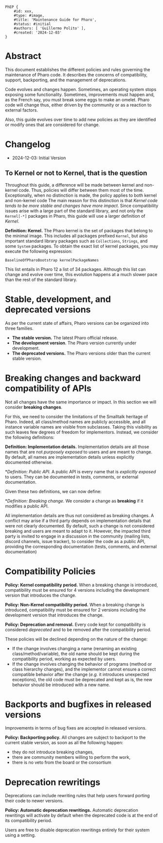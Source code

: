 ```
PhEP {
	#id: xxx,
	#type: #image,
	#title: 'Maintenance Guide for Pharo',
	#status: #initial
	#authors: [ 'Guillermo Polito' ],
	#created: '2024-12-03'
}
```

# Abstract 

This document establishes the different policies and rules governing the maintenance of Pharo code.
It describes the concerns of compatibility, support, backporting, and the management of deprecations.

Code evolves and changes happen.
Sometimes, an operating system stops exposing some functionality.
Sometimes, improvements must happen and, as the French say, you must break some eggs to make an omelet.
Pharo code will change thus, either driven by the community or as a reaction to external factors.

Also, this guide evolves over time to add new policies as they are identified or modify ones that are considered for change.

# Changelog

- 2024-12-03: Initial Version


## To Kernel or not to Kernel, that is the question

Throughout this guide, a difference will be made between kernel and non-kernel code.
Thus, policies will differ between them most of the time.
Exceptionally, when no distinction is made, the policy applies to both kernel and non-kernel code
The main reason for this distinction is that _Kernel code tends to be more stable and changes have more impact_.
Since compatibility issues arise with a large part of the standard library, and not only the `Kernel[-*]` packages in Pharo, this guide will use a larger definition of _Kernel_.

**Definition: Kernel.** The Pharo kernel is the set of packages that belong to the minimal image.
This includes all packages prefixed `Kernel`, but also important standard library packages such as `Collections`, `Strings`, and some `System` packages.
To obtain the exact list of kernel packages, you may execute the following expression:

```smalltalk
BaselineOfPharoBootstrap kernelPackageNames
```

This list entails in Pharo 12 a list of 34 packages.
Although this list can change and evolve over time, this evolution happens at a much slower pace than the rest of the standard library.

# Stable, development, and deprecated versions

As per the current state of affairs, Pharo versions can be organized into three families.

- **The stable version.** The latest Pharo official release.
- **The development version**. The Pharo version currently under development.
- **The deprecated versions.** The Pharo versions older than the current stable version.
 
# Breaking changes and backward compatibility of APIs

Not all changes have the same importance or impact.
In this section we will consider **breaking changes**.

For this, we need to consider the limitations of the Smalltalk heritage of Pharo.
Indeed, all class/method names are publicly accessible, and all instance variable names are visible from subclasses.
Taking this visibility as such leaves few degrees of freedom for implementors.
Instead, we consider the following definitions:

**Definition: Implementation details.** Implementation details are all those names that are not _purposely exposed_ to users and are meant to change.
By default, all names are implementation details unless explicitly documented otherwise.

**Definition: Public API.* A public API is every name that is *explicitly exposed* to users. They can be documented in tests, comments, or external documentation.

Given these two definitions, we can now define:

**Definition: Breaking change.* We consider a change as **breaking** if it modifies a public API.

All implementation details are thus not considered as breaking changes.
A conflict may arise if a third party depends on implementation details that were not clearly documented.
By default, such a change is not considered breaking and users are meant to adapt to it.
However, the impacted third party is invited to engage in a discussion in the community (mailing lists, discord channels, issue tracker), to consider the code as a public API, providing the corresponding documentation (tests, comments, and external documentation)

# Compatibility Policies

**Policy: Kernel compatibility period.** When a breaking change is introduced, compatibility must be ensured for 4 versions including the development version that introduces the change.

**Policy: Non-Kernel compatibility period.** When a breaking change is introduced, compatibility must be ensured for 2 versions including the development version that introduces the change.

**Policy: Deprecation and removal.** Every code kept for compatibility is considered _deprecated_ and to be removed after the compatibility period.

These policies will be declined depending on the nature of the change:
- If the change involves changing a name (renaming an existing class/method/variable), the old name should be kept during the compatibility period, working as expected by users.
- If the change involves changing the behavior of programs (method or class hierarchy changes), and the implementor cannot ensure a correct compatible behavior after the change (_e.g._ it introduces unexpected exceptions), the old code must be deprecated and kept as is, the new behavior should be introduced with a new name.

# Backports and bugfixes in released versions

Improvements in terms of bug fixes are accepted in released versions.

**Policy: Backporting policy.** All changes are subject to backport to the current stable version, as soon as all the following happen:
- they do not introduce breaking changes,
- there are community members willing to perform the work,
- there is no veto from the board or the consortium

# Deprecation rewritings

Deprecations can include rewriting rules that help users forward porting their code to newer versions.

**Policy: Automatic deprecation rewritings.** Automatic deprecation rewritings will activate by default when the deprecated code is at the end of its compatibility period.

Users are free to disable deprecation rewritings entirely for their system using a setting.
